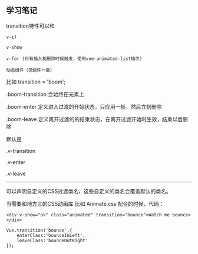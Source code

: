 学习笔记
---

transition特性可以和

    v-if

    v-show

    v-for (只有插入和删除时候触发，使用vue-animated-list插件)

    动态组件（见组件一章）

比如 transition =  'boom';

.boom-transition 会始终在元素上 

.boom-enter 定义进入过渡的开始状态，只应用一帧，然后立刻删除

.boom-leave 定义离开过渡的的结束状态，在离开过滤开始时生效，结束以后删除

默认是 

.v-transition
    
.v-enter

.v-leave

---

可以声明自定义的CSS过渡类名，这些自定义的类名会覆盖默认的类名。

当需要和地方三的CSS动画库 比如 Animate.css 配合的时候，代码：

    <div v-show="ok" class="animated" transition="bounce">Watch me bounce></div>

    Vue.transition('bounce',{
        enterClass:'bounceInLeft',
        leaveClass:'bounceOutRight'
    });
